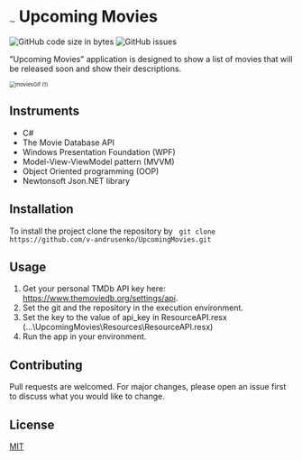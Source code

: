 # <img src="https://github.com/v-andrusenko/UpcomingMovies/blob/master/Resources/Images/movies_light.png?raw=true" alt="Image" style="zoom: 10%;" /> Upcoming Movies

![GitHub code size in bytes](https://img.shields.io/github/repo-size/v-andrusenko/UpcomingMovies) ![GitHub issues](https://img.shields.io/github/downloads/v-andrusenko/UpcomingMovies/total)

"Upcoming Movies" application is designed to show a list of movies that will be released soon and show their descriptions.

<img src="https://user-images.githubusercontent.com/70683676/121805537-5dec0480-cc54-11eb-8982-b6d1a863829e.gif" alt="moviesGif (1)" style="zoom: 67%;" /> 

## Instruments

- C#
- The Movie Database API
- Windows Presentation Foundation (WPF)
- Model-View-ViewModel pattern (MVVM)
- Object Oriented programming (OOP)
- Newtonsoft Json.NET library

## Installation

To install the project clone the repository by ``` git clone https://github.com/v-andrusenko/UpcomingMovies.git```

## Usage

1. Get your personal TMDb API key here: https://www.themoviedb.org/settings/api.
2. Set the git and the repository in the execution environment.
3. Set the key to the value of api_key in ResourceAPI.resx (...\UpcomingMovies\Resources\ResourceAPI.resx)
4. Run the app in your environment.

## Contributing

Pull requests are welcomed. For major changes, please open an issue first to discuss what you would like to change.

## License

[MIT](https://choosealicense.com/licenses/mit/)

